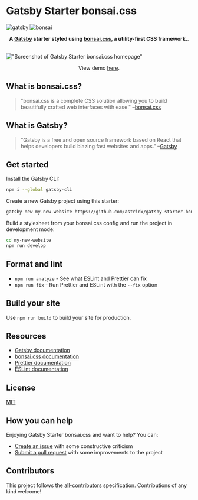 # Gatsby Starter bonsai.css

![gatsby](https://user-images.githubusercontent.com/9974686/98038569-a0777400-1e1d-11eb-8bb5-1612bdadef95.png)
![bonsai](https://user-images.githubusercontent.com/9974686/98038570-a1100a80-1e1d-11eb-8858-2d322712cfc4.png)

<div align="center">
  <strong>A <a href="https://www.gatsbyjs.org/">Gatsby</a> starter styled using <a href="https://bonsaicss.com/">bonsai.css</a>, a utility-first CSS framework.</strong>.
  <br />
  <br />
</div>
  
!["Screenshot of Gatsby Starter bonsai.css homepage"](https://user-images.githubusercontent.com/9974686/98039179-9609aa00-1e1e-11eb-9a78-0cc70057b909.png)
  
<p align="center">View demo <a href="https://astridx.github.io/gatsbystarter/gatsby-starter-bonsaicss">here</a>.</p>

## What is bonsai.css?

> "bonsai.css is a complete CSS solution allowing you to build beautifully crafted web interfaces with ease." –[bonsai.css](https://bonsaicss.com)

## What is Gatsby?

> "Gatsby is a free and open source framework based on React that helps developers build blazing fast websites and apps." –[Gatsby](https://www.gatsbyjs.org/)

## Get started

Install the Gatsby CLI:

```sh
npm i --global gatsby-cli
```

Create a new Gatsby project using this starter:

```sh
gatsby new my-new-website https://github.com/astridx/gatsby-starter-bonsaicss
```

Build a stylesheet from your bonsai.css config and run the project in development mode:

```sh
cd my-new-website
npm run develop
```

## Format and lint

- `npm run analyze` - See what ESLint and Prettier can fix
- `npm run fix` - Run Prettier and ESLint with the `--fix` option

## Build your site

Use `npm run build` to build your site for production.

## Resources

- [Gatsby documentation](https://www.gatsbyjs.org/docs/)
- [bonsai.css documentation](https://bonsaicss.com/)
- [Prettier documentation](https://prettier.io/docs/en/index.html)
- [ESLint documentation](https://eslint.org/docs/user-guide/configuring)

## License

[MIT](https://github.com/astridx/gatsby-starter-bonsai/blob/master/LICENSE.md)

## How you can help

Enjoying Gatsby Starter bonsai.css and want to help? You can:

- [Create an issue](https://github.com/astridx/gatsby-starter-bonsaicss/issues/new) with some constructive criticism
- [Submit a pull request](https://github.com/astridx/gatsby-starter-bonsaicss/compare) with some improvements to the project

## Contributors

This project follows the [all-contributors](https://github.com/all-contributors/all-contributors) specification. Contributions of any kind welcome!

